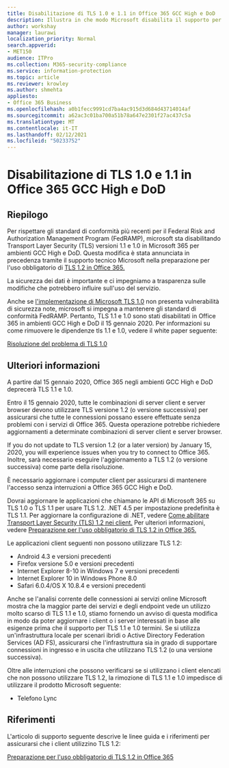 ```yaml
---
title: Disabilitazione di TLS 1.0 e 1.1 in Office 365 GCC High e DoD
description: Illustra in che modo Microsoft disabilita il supporto per TLS 1.1 e 1.0 negli ambienti GCC High e DoD in Microsoft 365.
author: workshay
manager: laurawi
localization_priority: Normal
search.appverid:
- MET150
audience: ITPro
ms.collection: M365-security-compliance
ms.service: information-protection
ms.topic: article
ms.reviewer: krowley
ms.author: shmehta
appliesto:
- Office 365 Business
ms.openlocfilehash: a0b1fecc9991cd7ba4ac915d3d684d43714014af
ms.sourcegitcommit: a62ac3c01ba700a51b78a647e2301f27ac437c5a
ms.translationtype: MT
ms.contentlocale: it-IT
ms.lasthandoff: 02/12/2021
ms.locfileid: "50233752"
---
```

# <a name="disabling-tls-10-and-11-in-office-365-gcc-high-and-dod"></a>Disabilitazione di TLS 1.0 e 1.1 in Office 365 GCC High e DoD

## <a name="summary"></a>Riepilogo

Per rispettare gli standard di conformità più recenti per il Federal Risk and Authorization Management Program (FedRAMP), microsoft sta disabilitando Transport Layer Security (TLS) versioni 1.1 e 1.0 in Microsoft 365 per ambienti GCC High e DoD. Questa modifica è stata annunciata in precedenza tramite il supporto tecnico Microsoft nella preparazione per l'uso obbligatorio di [TLS 1.2 in Office 365.](https://support.microsoft.com/help/4057306/preparing-for-tls-1-2-in-office-365)

La sicurezza dei dati è importante e ci impegniamo a trasparenza sulle modifiche che potrebbero influire sull'uso del servizio.

Anche se [l'implementazione di Microsoft TLS 1.0](https://support.microsoft.com/help/3117336) non presenta vulnerabilità di sicurezza note, microsoft si impegna a mantenere gli standard di conformità FedRAMP. Pertanto, TLS 1.1 e 1.0 sono stati disabilitati in Office 365 in ambienti GCC High e DoD il 15 gennaio 2020. Per informazioni su come rimuovere le dipendenze tls 1.1 e 1.0, vedere il white paper seguente:

[Risoluzione del problema di TLS 1.0](https://www.microsoft.com/download/details.aspx?id=55266)

## <a name="more-information"></a>Ulteriori informazioni

A partire dal 15 gennaio 2020, Office 365 negli ambienti GCC High e DoD deprecerà TLS 1.1 e 1.0.

Entro il 15 gennaio 2020, tutte le combinazioni di server client e server browser devono utilizzare TLS versione 1.2 (o versione successiva) per assicurarsi che tutte le connessioni possano essere effettuate senza problemi con i servizi di Office 365. Questa operazione potrebbe richiedere aggiornamenti a determinate combinazioni di server client e server browser.

If you do not update to TLS version 1.2 (or a later version) by January 15, 2020, you will experience issues when you try to connect to Office 365. Inoltre, sarà necessario eseguire l'aggiornamento a TLS 1.2 (o versione successiva) come parte della risoluzione.

È necessario aggiornare i computer client per assicurarsi di mantenere l'accesso senza interruzioni a Office 365 GCC High e DoD.

Dovrai aggiornare le applicazioni che chiamano le API di Microsoft 365 su TLS 1.0 o TLS 1.1 per usare TLS 1.2. .NET 4.5 per impostazione predefinita è TLS 1.1. Per aggiornare la configurazione di .NET, vedere [Come abilitare Transport Layer Security (TLS) 1.2 nei client.](https://docs.microsoft.com/mem/configmgr/core/plan-design/security/enable-tls-1-2-client) Per ulteriori informazioni, vedere [Preparazione per l'uso obbligatorio di TLS 1.2 in Office 365.](https://support.microsoft.com/help/4057306/preparing-for-tls-1-2-in-office-365)

Le applicazioni client seguenti non possono utilizzare TLS 1.2:

- Android 4.3 e versioni precedenti
- Firefox versione 5.0 e versioni precedenti
- Internet Explorer 8-10 in Windows 7 e versioni precedenti
- Internet Explorer 10 in Windows Phone 8.0
- Safari 6.0.4/OS X 10.8.4 e versioni precedenti

Anche se l'analisi corrente delle connessioni ai servizi online Microsoft mostra che la maggior parte dei servizi e degli endpoint vede un utilizzo molto scarso di TLS 1.1 e 1.0, stiamo fornendo un avviso di questa modifica in modo da poter aggiornare i client o i server interessati in base alle esigenze prima che il supporto per TLS 1.1 e 1.0 termini. Se si utilizza un'infrastruttura locale per scenari ibridi o Active Directory Federation Services (AD FS), assicurarsi che l'infrastruttura sia in grado di supportare connessioni in ingresso e in uscita che utilizzano TLS 1.2 (o una versione successiva).

Oltre alle interruzioni che possono verificarsi se si utilizzano i client elencati che non possono utilizzare TLS 1.2, la rimozione di TLS 1.1 e 1.0 impedisce di utilizzare il prodotto Microsoft seguente:

- Telefono Lync

## <a name="references"></a>Riferimenti

L'articolo di supporto seguente descrive le linee guida e i riferimenti per assicurarsi che i client utilizzino TLS 1.2:

[Preparazione per l'uso obbligatorio di TLS 1.2 in Office 365](https://support.microsoft.com/help/4057306/preparing-for-tls-1-2-in-office-365)
